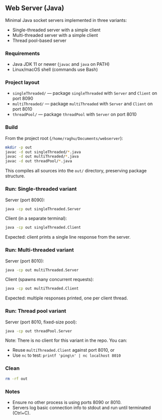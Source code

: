 ## Web Server (Java)

Minimal Java socket servers implemented in three variants:
- Single-threaded server with a simple client
- Multi-threaded server with a simple client
- Thread pool-based server

### Requirements
- Java JDK 11 or newer (`javac` and `java` on PATH)
- Linux/macOS shell (commands use Bash)

### Project layout
- `singleThreaded/` — package `singleThreaded` with `Server` and `Client` on port 8090
- `multiThreaded/` — package `multiThreaded` with `Server` and `Client` on port 8010
- `threadPool/` — package `threadPool` with `Server` on port 8010

### Build
From the project root (`/home/raghu/Documents/webserver`):

```bash
mkdir -p out
javac -d out singleThreaded/*.java
javac -d out multiThreaded/*.java
javac -d out threadPool/*.java
```

This compiles all sources into the `out/` directory, preserving package structure.

### Run: Single-threaded variant
Server (port 8090):

```bash
java -cp out singleThreaded.Server
```

Client (in a separate terminal):

```bash
java -cp out singleThreaded.Client
```

Expected: client prints a single line response from the server.

### Run: Multi-threaded variant
Server (port 8010):

```bash
java -cp out multiThreaded.Server
```

Client (spawns many concurrent requests):

```bash
java -cp out multiThreaded.Client
```

Expected: multiple responses printed, one per client thread.

### Run: Thread pool variant
Server (port 8010, fixed-size pool):

```bash
java -cp out threadPool.Server
```

Note: There is no client for this variant in the repo. You can:
- Reuse `multiThreaded.Client` against port 8010, or
- Use `nc` to test: `printf 'ping\n' | nc localhost 8010`

### Clean

```bash
rm -rf out
```

### Notes
- Ensure no other process is using ports 8090 or 8010.
- Servers log basic connection info to stdout and run until terminated (Ctrl+C).
